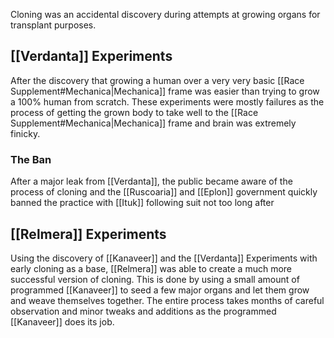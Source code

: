 Cloning was an accidental discovery during attempts at growing organs for transplant purposes.

## [[Verdanta]] Experiments
After the discovery that growing a human over a very very basic [[Race Supplement#Mechanica|Mechanica]] frame was easier than trying to grow a 100% human from scratch. These experiments were mostly failures as the process of getting the grown body to take well to the [[Race Supplement#Mechanica|Mechanica]] frame and brain was extremely finicky.
### The Ban
After a major leak from [[Verdanta]], the public became aware of the process of cloning and the [[Ruscoaria]] and [[Eplon]] government quickly banned the practice with [[Ituk]] following suit not too long after
## [[Relmera]] Experiments
Using the discovery of [[Kanaveer]] and the [[Verdanta]] Experiments with early cloning as a base, [[Relmera]] was able to create a much more successful version of cloning. This is done by using a small amount of programmed [[Kanaveer]] to seed a few major organs and let them grow and weave themselves together. The entire process takes months of careful observation and minor tweaks and additions as the programmed [[Kanaveer]] does its job.